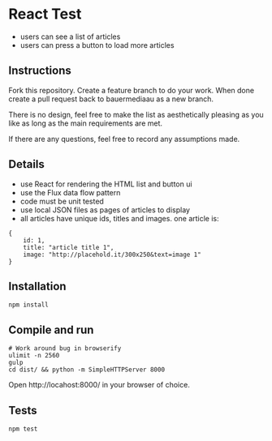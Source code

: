 # React Test

- users can see a list of articles
- users can press a button to load more articles

## Instructions

Fork this repository. Create a feature branch to do your work. When done create a pull request back to bauermediaau as a new branch.
 
There is no design, feel free to make the list as aesthetically pleasing as you like as long as the main requirements are met.

If there are any questions, feel free to record any assumptions made.
 
## Details

- use React for rendering the HTML list and button ui
- use the Flux data flow pattern
- code must be unit tested
- use local JSON files as pages of articles to display
- all articles have unique ids, titles and images. one article is:

```
{
	id: 1,
	title: "article title 1",
	image: "http://placehold.it/300x250&text=image 1"
}
```

## Installation

```
npm install
```

## Compile and run

```
# Work around bug in browserify
ulimit -n 2560
gulp
cd dist/ && python -m SimpleHTTPServer 8000
```

Open http://locahost:8000/ in your browser of choice.

## Tests

```
npm test
```